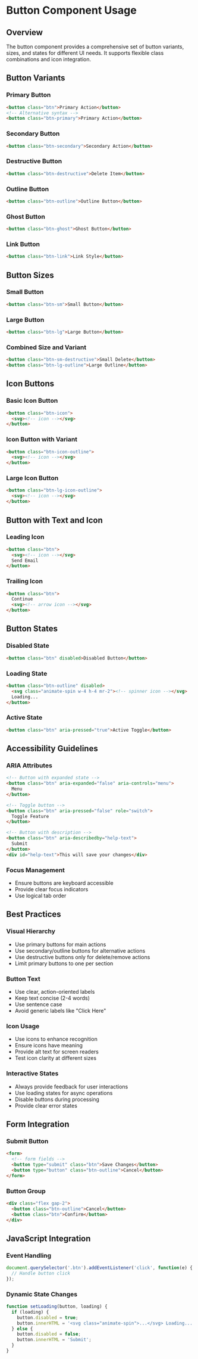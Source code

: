 # Button Component Usage

## Overview
The button component provides a comprehensive set of button variants, sizes, and states for different UI needs. It supports flexible class combinations and icon integration.

## Button Variants

### Primary Button
```html
<button class="btn">Primary Action</button>
<!-- Alternative syntax -->
<button class="btn-primary">Primary Action</button>
```

### Secondary Button
```html
<button class="btn-secondary">Secondary Action</button>
```

### Destructive Button
```html
<button class="btn-destructive">Delete Item</button>
```

### Outline Button
```html
<button class="btn-outline">Outline Button</button>
```

### Ghost Button
```html
<button class="btn-ghost">Ghost Button</button>
```

### Link Button
```html
<button class="btn-link">Link Style</button>
```

## Button Sizes

### Small Button
```html
<button class="btn-sm">Small Button</button>
```

### Large Button
```html
<button class="btn-lg">Large Button</button>
```

### Combined Size and Variant
```html
<button class="btn-sm-destructive">Small Delete</button>
<button class="btn-lg-outline">Large Outline</button>
```

## Icon Buttons

### Basic Icon Button
```html
<button class="btn-icon">
  <svg><!-- icon --></svg>
</button>
```

### Icon Button with Variant
```html
<button class="btn-icon-outline">
  <svg><!-- icon --></svg>
</button>
```

### Large Icon Button
```html
<button class="btn-lg-icon-outline">
  <svg><!-- icon --></svg>
</button>
```

## Button with Text and Icon

### Leading Icon
```html
<button class="btn">
  <svg><!-- icon --></svg>
  Send Email
</button>
```

### Trailing Icon
```html
<button class="btn">
  Continue
  <svg><!-- arrow icon --></svg>
</button>
```

## Button States

### Disabled State
```html
<button class="btn" disabled>Disabled Button</button>
```

### Loading State
```html
<button class="btn-outline" disabled>
  <svg class="animate-spin w-4 h-4 mr-2"><!-- spinner icon --></svg>
  Loading...
</button>
```

### Active State
```html
<button class="btn" aria-pressed="true">Active Toggle</button>
```

## Accessibility Guidelines

### ARIA Attributes
```html
<!-- Button with expanded state -->
<button class="btn" aria-expanded="false" aria-controls="menu">
  Menu
</button>

<!-- Toggle button -->
<button class="btn" aria-pressed="false" role="switch">
  Toggle Feature
</button>

<!-- Button with description -->
<button class="btn" aria-describedby="help-text">
  Submit
</button>
<div id="help-text">This will save your changes</div>
```

### Focus Management
- Ensure buttons are keyboard accessible
- Provide clear focus indicators
- Use logical tab order

## Best Practices

### Visual Hierarchy
- Use primary buttons for main actions
- Use secondary/outline buttons for alternative actions
- Use destructive buttons only for delete/remove actions
- Limit primary buttons to one per section

### Button Text
- Use clear, action-oriented labels
- Keep text concise (2-4 words)
- Use sentence case
- Avoid generic labels like "Click Here"

### Icon Usage
- Use icons to enhance recognition
- Ensure icons have meaning
- Provide alt text for screen readers
- Test icon clarity at different sizes

### Interactive States
- Always provide feedback for user interactions
- Use loading states for async operations
- Disable buttons during processing
- Provide clear error states

## Form Integration

### Submit Button
```html
<form>
  <!-- form fields -->
  <button type="submit" class="btn">Save Changes</button>
  <button type="button" class="btn-outline">Cancel</button>
</form>
```

### Button Group
```html
<div class="flex gap-2">
  <button class="btn-outline">Cancel</button>
  <button class="btn">Confirm</button>
</div>
```

## JavaScript Integration

### Event Handling
```javascript
document.querySelector('.btn').addEventListener('click', function(e) {
  // Handle button click
});
```

### Dynamic State Changes
```javascript
function setLoading(button, loading) {
  if (loading) {
    button.disabled = true;
    button.innerHTML = '<svg class="animate-spin">...</svg> Loading...';
  } else {
    button.disabled = false;
    button.innerHTML = 'Submit';
  }
}
```